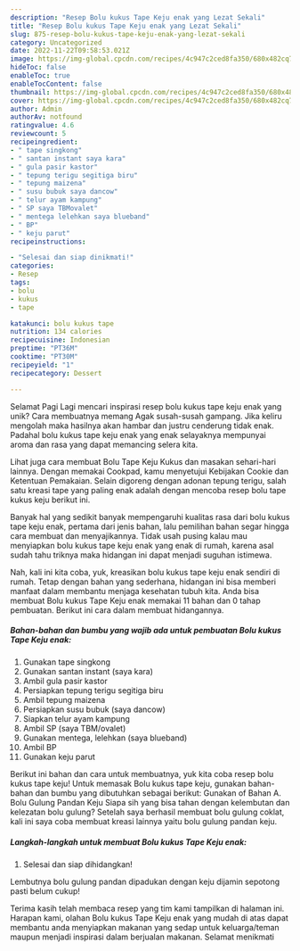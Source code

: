 ```yaml
---
description: "Resep Bolu kukus Tape Keju enak yang Lezat Sekali"
title: "Resep Bolu kukus Tape Keju enak yang Lezat Sekali"
slug: 875-resep-bolu-kukus-tape-keju-enak-yang-lezat-sekali
category: Uncategorized
date: 2022-11-22T09:58:53.021Z
image: https://img-global.cpcdn.com/recipes/4c947c2ced8fa350/680x482cq70/bolu-kukus-tape-keju-enak-foto-resep-utama.jpg
hideToc: false
enableToc: true
enableTocContent: false
thumbnail: https://img-global.cpcdn.com/recipes/4c947c2ced8fa350/680x482cq70/bolu-kukus-tape-keju-enak-foto-resep-utama.jpg
cover: https://img-global.cpcdn.com/recipes/4c947c2ced8fa350/680x482cq70/bolu-kukus-tape-keju-enak-foto-resep-utama.jpg
author: Admin
authorAv: notfound
ratingvalue: 4.6
reviewcount: 5
recipeingredient:
- " tape singkong"
- " santan instant saya kara"
- " gula pasir kastor"
- " tepung terigu segitiga biru"
- " tepung maizena"
- " susu bubuk saya dancow"
- " telur ayam kampung"
- " SP saya TBMovalet"
- " mentega lelehkan saya blueband"
- " BP"
- " keju parut"
recipeinstructions:

- "Selesai dan siap dinikmati!"
categories:
- Resep
tags:
- bolu
- kukus
- tape

katakunci: bolu kukus tape 
nutrition: 134 calories
recipecuisine: Indonesian
preptime: "PT36M"
cooktime: "PT30M"
recipeyield: "1"
recipecategory: Dessert

---
```



Selamat Pagi Lagi mencari inspirasi resep bolu kukus tape keju enak yang unik? Cara membuatnya memang Agak susah-susah gampang. Jika keliru mengolah maka hasilnya akan hambar dan justru cenderung tidak enak. Padahal bolu kukus tape keju enak yang enak selayaknya mempunyai aroma dan rasa yang dapat memancing selera kita.


Lihat juga cara membuat Bolu Tape Keju Kukus dan masakan sehari-hari lainnya. Dengan memakai Cookpad, kamu menyetujui Kebijakan Cookie dan Ketentuan Pemakaian. Selain digoreng dengan adonan tepung terigu, salah satu kreasi tape yang paling enak adalah dengan mencoba resep bolu tape kukus keju berikut ini.

Banyak hal yang sedikit banyak mempengaruhi kualitas rasa dari bolu kukus tape keju enak, pertama dari jenis bahan, lalu pemilihan bahan segar hingga cara membuat dan menyajikannya. Tidak usah pusing kalau mau menyiapkan bolu kukus tape keju enak yang enak di rumah, karena asal sudah tahu triknya maka hidangan ini dapat menjadi suguhan istimewa.


Nah, kali ini kita coba, yuk, kreasikan bolu kukus tape keju enak sendiri di rumah. Tetap dengan bahan yang sederhana, hidangan ini bisa memberi manfaat dalam membantu menjaga kesehatan tubuh kita. Anda bisa membuat Bolu kukus Tape Keju enak memakai 11 bahan dan 0 tahap pembuatan. Berikut ini cara dalam membuat hidangannya.

<!--inarticleads1-->

##### Bahan-bahan dan bumbu yang wajib ada untuk pembuatan Bolu kukus Tape Keju enak:

1. Gunakan  tape singkong
1. Gunakan  santan instant (saya kara)
1. Ambil  gula pasir kastor
1. Persiapkan  tepung terigu segitiga biru
1. Ambil  tepung maizena
1. Persiapkan  susu bubuk (saya dancow)
1. Siapkan  telur ayam kampung
1. Ambil  SP (saya TBM/ovalet)
1. Gunakan  mentega, lelehkan (saya blueband)
1. Ambil  BP
1. Gunakan  keju parut


Berikut ini bahan dan cara untuk membuatnya, yuk kita coba resep bolu kukus tape keju! Untuk memasak Bolu kukus tape keju, gunakan bahan-bahan dan bumbu yang dibutuhkan sebagai berikut: Gunakan of Bahan A. Bolu Gulung Pandan Keju Siapa sih yang bisa tahan dengan kelembutan dan kelezatan bolu gulung? Setelah saya berhasil membuat bolu gulung coklat, kali ini saya coba membuat kreasi lainnya yaitu bolu gulung pandan keju. 

<!--inarticleads2-->

##### Langkah-langkah untuk membuat Bolu kukus Tape Keju enak:


1. Selesai dan siap dihidangkan!

Lembutnya bolu gulung pandan dipadukan dengan keju dijamin sepotong pasti belum cukup! 

Terima kasih telah membaca resep yang tim kami tampilkan di halaman ini. Harapan kami, olahan Bolu kukus Tape Keju enak yang mudah di atas dapat membantu anda menyiapkan makanan yang sedap untuk keluarga/teman maupun menjadi inspirasi dalam berjualan makanan. Selamat menikmati
